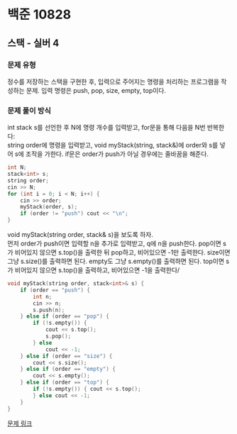 # 백준 10828
## 스택 - 실버 4
### 문제 유형

정수를 저장하는 스택을 구현한 후, 입력으로 주어지는 명령을 처리하는 프로그램을 작성하는 문제.
입력 명령은 push, pop, size, empty, top이다.

### 문제 풀이 방식

int stack s를 선언한 후 N에 명령 개수를 입력받고, for문을 통해 다음을 N번 반복한다:   
string order에 명령을 입력받고, void myStack(string, stack<int>&)에 order와 s를 넣어 s에 조작을 가한다. if문은 order가 push가 아닐 경우에는 줄바꿈을 해준다.
~~~cpp
int N;
stack<int> s;
string order;
cin >> N;
for (int i = 0; i < N; i++) {
    cin >> order;
    myStack(order, s);
    if (order != "push") cout << "\n";
}
~~~

void myStack(string order, stack<int>& s)을 보도록 하자.   
먼저 order가 push이면 입력할 n을 추가로 입력받고, q에 n을 push한다.
pop이면 s가 비어있지 않으면 s.top()을 출력한 뒤 pop하고, 비어있으면 -1만 출력한다.
size이면 그냥 s.size()를 출력하면 된다.
empty도 그냥 s.empty()를 출력하면 된다.
top이면 s가 비어있지 않으면 s.top()을 출력하고, 비어있으면 -1을 출력한다/
~~~cpp
void myStack(string order, stack<int>& s) {
    if (order == "push") {
        int n;
        cin >> n;
        s.push(n);
    } else if (order == "pop") {
        if (!s.empty()) {
            cout << s.top();
            s.pop();
        } else
            cout << -1;
    } else if (order == "size") {
        cout << s.size();
    } else if (order == "empty") {
        cout << s.empty();
    } else if (order == "top") {
        if (!s.empty()) { cout << s.top();
        } else cout << -1;
    }
}
~~~

[문제 링크](https://github.com/tyshim0118/BJ-Codes/blob/main/BJ10828.cpp)
